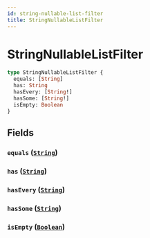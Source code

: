 ```yaml
---
id: string-nullable-list-filter
title: StringNullableListFilter
---
```


 # StringNullableListFilter





```graphql
type StringNullableListFilter {
  equals: [String]
  has: String
  hasEvery: [String!]
  hasSome: [String!]
  isEmpty: Boolean
}
```


## Fields

### `equals` ([`String`](/scalars/string))




### `has` ([`String`](/scalars/string))




### `hasEvery` ([`String`](/scalars/string))




### `hasSome` ([`String`](/scalars/string))




### `isEmpty` ([`Boolean`](/scalars/boolean))






